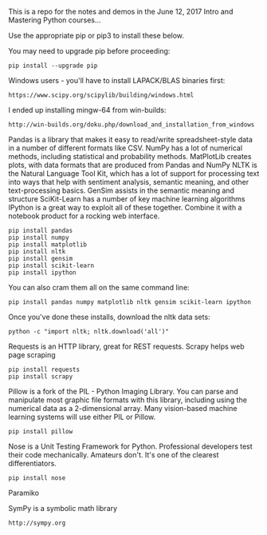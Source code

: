 This is a repo for the notes and demos in the June 12, 2017 Intro and Mastering Python courses...

Use the appropriate pip or pip3 to install these below.

You may need to upgrade pip before proceeding:

    pip install --upgrade pip

Windows users - you'll have to install LAPACK/BLAS binaries first:

    https://www.scipy.org/scipylib/building/windows.html
    
I ended up installing mingw-64 from win-builds:

    http://win-builds.org/doku.php/download_and_installation_from_windows

Pandas is a library that makes it easy to read/write spreadsheet-style data in a number of different formats like CSV. 
NumPy has a lot of numerical methods, including statistical and probability methods.
MatPlotLib creates plots, with data formats that are produced from Pandas and NumPy
NLTK is the Natural Language Tool Kit, which has a lot of support for processing text into ways that help with sentiment analysis, semantic meaning, and other text-processing basics.
GenSim assists in the semantic meaning and structure
SciKit-Learn has a number of key machine learning algorithms
IPython is a great way to exploit all of these together. Combine it with a notebook product for a rocking web interface.

	pip install pandas
	pip install numpy
	pip install matplotlib
	pip install nltk
    pip install gensim
    pip install scikit-learn
	pip install ipython

You can also cram them all on the same command line:

    pip install pandas numpy matplotlib nltk gensim scikit-learn ipython


Once you've done these installs, download the nltk data sets:

    python -c "import nltk; nltk.download('all')"

Requests is an HTTP library, great for REST requests. 
Scrapy helps web page scraping

	pip install requests
	pip install scrapy

Pillow is a fork of the PIL - Python Imaging Library. You can parse and manipulate most graphic file formats with this library, including using the numerical data as a 2-dimensional array. Many vision-based machine learning systems will use either PIL or Pillow.

	pip install pillow

Nose is a Unit Testing Framework for Python. Professional developers test their code mechanically. Amateurs don't. It's one of the clearest differentiators.

    pip install nose
    
Paramiko

SymPy is a symbolic math library

    http://sympy.org

